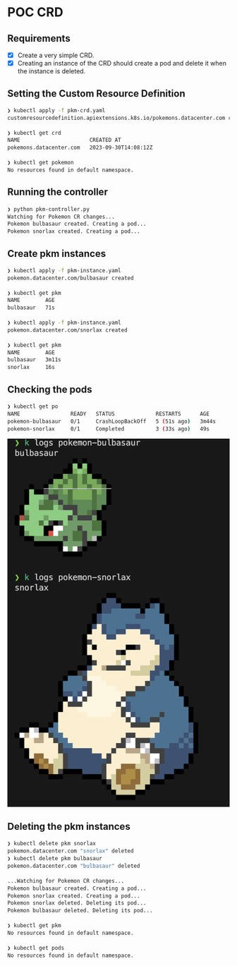 # POC CRD

## Requirements

- [x] Create a very simple CRD. 
- [x] Creating an instance of the CRD should create a pod and delete it when the instance is deleted.

## Setting the Custom Resource Definition

```bash
❯ kubectl apply -f pkm-crd.yaml
customresourcedefinition.apiextensions.k8s.io/pokemons.datacenter.com created

❯ kubectl get crd
NAME                      CREATED AT
pokemons.datacenter.com   2023-09-30T14:08:12Z

❯ kubectl get pokemon
No resources found in default namespace.
```

## Running the controller

```bash
❯ python pkm-controller.py
Watching for Pokemon CR changes...
Pokemon bulbasaur created. Creating a pod...
Pokemon snorlax created. Creating a pod...
```

## Create pkm instances

```bash
❯ kubectl apply -f pkm-instance.yaml
pokemon.datacenter.com/bulbasaur created

❯ kubectl get pkm
NAME        AGE
bulbasaur   71s

❯ kubectl apply -f pkm-instance.yaml
pokemon.datacenter.com/snorlax created

❯ kubectl get pkm
NAME        AGE
bulbasaur   3m11s
snorlax     16s
```

## Checking the pods
```bash
❯ kubectl get po
NAME                READY   STATUS             RESTARTS      AGE
pokemon-bulbasaur   0/1     CrashLoopBackOff   5 (51s ago)   3m44s
pokemon-snorlax     0/1     Completed          3 (33s ago)   49s
```

![Alt text](pkm-output.png)

## Deleting the pkm instances

```bash
❯ kubectl delete pkm snorlax
pokemon.datacenter.com "snorlax" deleted
❯ kubectl delete pkm bulbasaur
pokemon.datacenter.com "bulbasaur" deleted

...Watching for Pokemon CR changes...
Pokemon bulbasaur created. Creating a pod...
Pokemon snorlax created. Creating a pod...
Pokemon snorlax deleted. Deleting its pod...
Pokemon bulbasaur deleted. Deleting its pod...

❯ kubectl get pkm
No resources found in default namespace.

❯ kubectl get pods
No resources found in default namespace.
```
